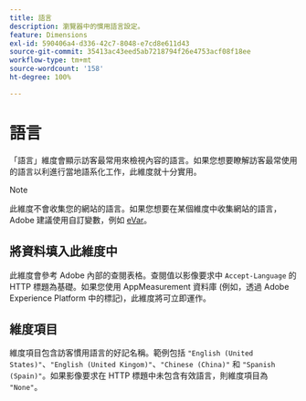 ```yaml
---
title: 語言
description: 瀏覽器中的慣用語言設定。
feature: Dimensions
exl-id: 590406a4-d336-42c7-8048-e7cd8e611d43
source-git-commit: 35413ac43eed5ab7218794f26e4753acf08f18ee
workflow-type: tm+mt
source-wordcount: '158'
ht-degree: 100%

---
```


# 語言

「語言」維度會顯示訪客最常用來檢視內容的語言。如果您想要瞭解訪客最常使用的語言以利進行當地語系化工作，此維度就十分實用。

>[!NOTE]
>
>此維度不會收集您的網站的語言。如果您想要在某個維度中收集網站的語言，Adobe 建議使用自訂變數，例如 [eVar](evar.md)。

## 將資料填入此維度中

此維度會參考 Adobe 內部的查閱表格。查閱值以影像要求中 `Accept-Language` 的 HTTP 標題為基礎。如果您使用 AppMeasurement 資料庫 (例如，透過 Adobe Experience Platform 中的標記)，此維度將可立即運作。

## 維度項目

維度項目包含訪客慣用語言的好記名稱。範例包括 `"English (United States)"`、`"English (United Kingom)"`、`"Chinese (China)"` 和 `"Spanish (Spain)"`。如果影像要求在 HTTP 標題中未包含有效語言，則維度項目為 `"None"`。
